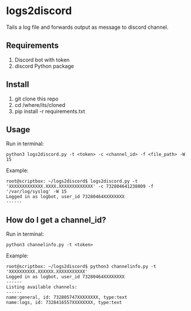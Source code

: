 # logs2discord

Tails a log file and forwards output as message to discord channel.

## Requirements

 1. Discord bot with token
 2. discord Python package
 
## Install

 1. git clone this repo
 2. cd /where/its/cloned
 3. pip install -r requirements.txt
 
## Usage

Run in terminal:
```shell script
python3 logs2discord.py -t <token> -c <channel_id> -f <file_path> -W 15
```

Example:
```shell script
root@scriptbox: ~/logs2discord$ logs2discord.py -t 'XXXXXXXXXXXXX.XXXX.XXXXXXXXXXXXX' -c 732804641238809 -f '/var/log/syslog' -W 15
Logged in as logbot, user_id 73280464XXXXXXXX
------
```

## How do I get a channel_id?

Run in terminal:
```shell script
python3 channelinfo.py -t <token>
```

Example:
```shell script
root@scriptbox: ~/logs2discord$ python3 channelinfo.py -t 'XXXXXXXXXX.XXXXXX.XXXXXXXXXXX'
Logged in as logbot, user_id 73280464XXXXXXXX
------
Listing available channels:
------
name:general, id: 732805747XXXXXXXX, type:text
name:logs, id: 7328416557XXXXXXXX, type:text
```
